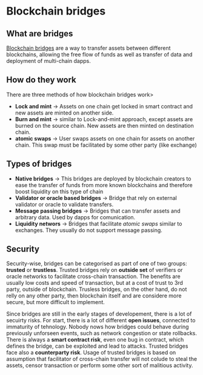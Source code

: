 # Blockchain bridges

## What are bridges
[Blockchain bridges][1] are a way to transfer assets between different blockchains, allowing the free flow of funds as well as transfer of data and deployment of multi-chain dapps.

## How do they work

There are three methods of how blockchain bridges work>
- **Lock and mint** -> Assets on one chain get locked in smart contract and new assets are minted on another side.
- **Burn and mint** -> similar to Lock-and-mint approach, except assets are burned on the source chain. New assets are then minted on destination chain.
- **atomic swaps** -> User swaps assets on one chain for assets on another chain. This swap must be facilitated by some other party (like exchange)

## Types of bridges

- **Native bridges** -> This bridges are deployed by blockchain creators to ease the transfer of funds from more known blockchains and therefore boost liquidity on this type of chain
- **Validator or oracle based bridges** -> Bridge that rely on external validator or oracle to validate transfers.
- **Message passing bridges** -> Bridges that can transfer assets and arbitrary data. Used by dapps for comunication.
- **Liquidity networs** -> Bridges that facilitate *atomic swaps* similar to exchanges. They usually do not support message passing.

## Security

Security-wise, bridges can be categorised as part of one of two groups: **trusted** or **trustless**. Trusted bridges rely on **outside set** of verifiers or oracle networks to facilitate cross-chain transaction. The benefits are usually low costs and speed of transaction, but at a cost of trust to 3rd party, outside of blockchain. Trusless bridges, on the other hand, do not relly on any other party, then blockchain itself and are considere more secure, but more difficult to implement.

Since bridges are still in the early stages of developement, there is a lot of secuirty risks. For start, there is a lot of different **open issues**, connected to immaturity of tehnology. Nobody nows how bridges could behave during previously unforseen events, such as network congestion or state rollbacks. There is always a **smart contract risk**, even one bug in contract, which defines the bridge, can be exploited and lead to attacks. Trusted bridges face also a **counterparty risk**. Usage of trusted bridges is based on assumption that facilitator of cross-chain transfer will not colude to steal the assets, censor transaction or perform some other sort of malitious activity.

[1]: <https://ethereum.org/en/developers/docs/bridges/>